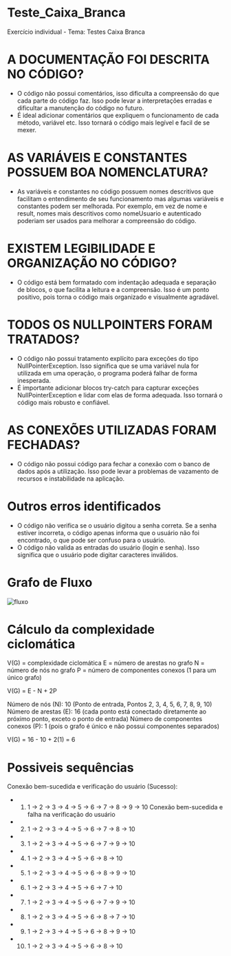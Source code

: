 # Teste_Caixa_Branca
Exercício individual - Tema: Testes Caixa Branca

# A DOCUMENTAÇÃO FOI DESCRITA NO CÓDIGO?
* O código não possui comentários, isso dificulta a compreensão do que cada parte do código faz. Isso pode levar a interpretações erradas e dificultar a manutenção do código no futuro.
* É ideal adicionar comentários que expliquem o funcionamento de cada método, variável etc. Isso tornará o código mais legível e facil de se mexer.

# AS VARIÁVEIS E CONSTANTES POSSUEM BOA NOMENCLATURA?
* As variáveis e constantes no código possuem nomes descritivos que facilitam o entendimento de seu funcionamento mas algumas variáveis e constantes podem ser melhorada. Por exemplo, em vez de nome e result, nomes mais descritivos como nomeUsuario e autenticado poderiam ser usados para melhorar a compreensão do código.

#  EXISTEM LEGIBILIDADE E ORGANIZAÇÃO NO CÓDIGO?
* O código está bem formatado com indentação adequada e separação de blocos, o que facilita a leitura e a compreensão. Isso é um ponto positivo, pois torna o código mais organizado e visualmente agradável.

# TODOS OS NULLPOINTERS FORAM TRATADOS?
* O código não possui tratamento explícito para exceções do tipo NullPointerException. Isso significa que se uma variável nula for utilizada em uma operação, o programa poderá falhar de forma inesperada.
* É importante adicionar blocos try-catch para capturar exceções NullPointerException e lidar com elas de forma adequada. Isso tornará o código mais robusto e confiável.

# AS CONEXÕES UTILIZADAS FORAM FECHADAS?
* O código não possui código para fechar a conexão com o banco de dados após a utilização. Isso pode levar a problemas de vazamento de recursos e instabilidade na aplicação.

# Outros erros identificados
* O código não verifica se o usuário digitou a senha correta. Se a senha estiver incorreta, o código apenas informa que o usuário não foi encontrado, o que pode ser confuso para o usuário.
* O código não valida as entradas do usuário (login e senha). Isso significa que o usuário pode digitar caracteres inválidos.


# Grafo de Fluxo
![fluxo](https://github.com/augustocaio95/Teste_Caixa_Branca/assets/124223509/14dbfc13-85e1-499a-b16b-4dc9743303ff)

# Cálculo da complexidade ciclomática

V(G) = complexidade ciclomática
E = número de arestas no grafo
N = número de nós no grafo
P = número de componentes conexos (1 para um único grafo)

V(G) = E - N + 2P

Número de nós (N): 10 (Ponto de entrada, Pontos 2, 3, 4, 5, 6, 7, 8, 9, 10)
Número de arestas (E): 16 (cada ponto está conectado diretamente ao próximo ponto, exceto o ponto de entrada)
Número de componentes conexos (P): 1 (pois o grafo é único e não possui componentes separados)

V(G) = 16 - 10 + 2(1) = 6

# Possiveis sequências

Conexão bem-sucedida e verificação do usuário (Sucesso):
* 1. 1 -> 2 -> 3 -> 4 -> 5 -> 6 -> 7 -> 8 -> 9 -> 10
Conexão bem-sucedida e falha na verificação do usuário    
* 2. 1 -> 2 -> 3 -> 4 -> 5 -> 6 -> 7 -> 8 -> 10
* 3. 1 -> 2 -> 3 -> 4 -> 5 -> 6 -> 7 -> 9 -> 10
* 4. 1 -> 2 -> 3 -> 4 -> 5 -> 6 -> 8 -> 10
* 5. 1 -> 2 -> 3 -> 4 -> 5 -> 6 -> 8 -> 9 -> 10
* 6. 1 -> 2 -> 3 -> 4 -> 5 -> 6 -> 7 -> 10
* 7. 1 -> 2 -> 3 -> 4 -> 5 -> 6 -> 7 -> 9 -> 10
* 8. 1 -> 2 -> 3 -> 4 -> 5 -> 6 -> 8 -> 7 -> 10
* 9. 1 -> 2 -> 3 -> 4 -> 5 -> 6 -> 8 -> 9 -> 10
* 10. 1 -> 2 -> 3 -> 4 -> 5 -> 6 -> 8 -> 10
